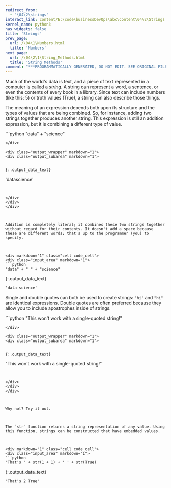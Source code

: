 ```yaml
---
redirect_from:
  - "\04\2\strings"
interact_link: content/E:\code\businessDevOps\abc\content\04\2\Strings.ipynb
kernel_name: python3
has_widgets: false
title: 'Strings'
prev_page:
  url: /\04\1\Numbers.html
  title: 'Numbers'
next_page:
  url: /\04\2\1\String_Methods.html
  title: 'String Methods'
comment: "***PROGRAMMATICALLY GENERATED, DO NOT EDIT. SEE ORIGINAL FILES IN /content***"
---
```

Much of the world's data is text, and a piece of text represented in a computer is called a *string*. A string can represent a word, a sentence, or even the contents of every book in a library. Since text can include numbers (like this: 5) or truth values (True), a string can also describe those things.

The meaning of an expression depends both upon its structure and the types of values that are being combined. So, for instance, adding two strings together produces another string. This expression is still an addition expression, but it is combining a different type of value.



<div markdown="1" class="cell code_cell">
<div class="input_area" markdown="1">
```python
"data" + "science"

```
</div>

<div class="output_wrapper" markdown="1">
<div class="output_subarea" markdown="1">


{:.output_data_text}
```
'datascience'
```


</div>
</div>
</div>



Addition is completely literal; it combines these two strings together without regard for their contents. It doesn't add a space because these are different words; that's up to the programmer (you) to specify.



<div markdown="1" class="cell code_cell">
<div class="input_area" markdown="1">
```python
"data" + " " + "science"

```
</div>

<div class="output_wrapper" markdown="1">
<div class="output_subarea" markdown="1">


{:.output_data_text}
```
'data science'
```


</div>
</div>
</div>



Single and double quotes can both be used to create strings: `'hi'` and `"hi"` are identical expressions. Double quotes are often preferred because they allow you to include apostrophes inside of strings.



<div markdown="1" class="cell code_cell">
<div class="input_area" markdown="1">
```python
"This won't work with a single-quoted string!"

```
</div>

<div class="output_wrapper" markdown="1">
<div class="output_subarea" markdown="1">


{:.output_data_text}
```
"This won't work with a single-quoted string!"
```


</div>
</div>
</div>



Why not? Try it out.



The `str` function returns a string representation of any value. Using this function, strings can be constructed that have embedded values.



<div markdown="1" class="cell code_cell">
<div class="input_area" markdown="1">
```python
"That's " + str(1 + 1) + ' ' + str(True)

```
</div>

<div class="output_wrapper" markdown="1">
<div class="output_subarea" markdown="1">


{:.output_data_text}
```
"That's 2 True"
```


</div>
</div>
</div>

